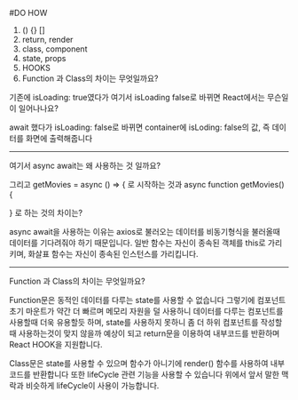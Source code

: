 #DO HOW

1. () {} []
2. return, render
3. class, component
4. state, props
5. HOOKS
6. Function 과 Class의 차이는 무엇일까요?

기존에 isLoading: true였다가 여기서 isLoading false로 바뀌면 React에서는 무슨일이 일어나나요?

await 했다가 isLoading: false로 바뀌면 container에 isLoding: false의 값, 즉 데이터를 화면에 출력해줍니다

---

여기서 async await는 왜 사용하는 것 일까요?

그리고 getMovies = async () => {
로 시작하는 것과
async function getMovies() {

}
로 하는 것의 차이는?

async await을 사용하는 이유는 axios로 불러오는 데이터를 비동기형식을 불러올때 데이터를 기다려줘야 하기 때문입니다.
일반 함수는 자신이 종속된 객체를 this로 가리키며, 화살표 함수는 자신이 종속된 인스턴스를 가리킵니다.

---

Function 과 Class의 차이는 무엇일까요?

Function문은 동적인 데이터를 다루는 state를 사용할 수 없습니다 그렇기에 컴포넌트 초기 마운트가 약간 더 빠르며 메모리 자원을 덜 사용하니 데이터를 다루는 컴포넌트를 사용할때 더욱 유용할듯 하며, state를 사용하지 못하니 좀 더 하위 컴포넌트를 작성할 때 사용하는것이 맞지 않을까 예상이 되고 return문을 이용하여 내부코드를 반환하며 React HOOK을 지원합니다.

Class문은 state를 사용할 수 있으며 함수가 아니기에 render() 함수를 사용하여 내부코드를 반환합니다 또한 lifeCycle 관련 기능을 사용할 수 있습니다 위에서 앞서 말한 맥락과 비슷하게 lifeCycle이 사용이 가능합니다.
